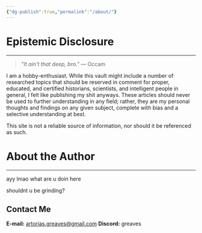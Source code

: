 ```yaml
---
{"dg-publish":true,"permalink":"/about/"}
---
```


# Epistemic Disclosure
---
> *"It ain't that deep, bro."* — Occam

I am a hobby-enthusiast. While this vault might include a number of researched topics that should be reserved in comment for proper, educated, and certified historians, scientists, and intelligent people in general, I felt like publishing my shit anyways. These articles should never be used to further understanding in any field; rather, they are my personal thoughts and findings on any given subject, complete with bias and a selective understanding at best.

This site is not a reliable source of information, nor should it be referenced as such.
# About the Author
---
ayy lmao what are u doin here

shouldnt u be grinding?
## Contact Me
**E-mail:** artorias.greaves@gmail.com
**Discord:** greaves